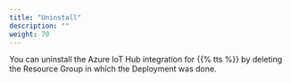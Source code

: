 ```yaml
---
title: "Uninstall"
description: ""
weight: 70
---
```


You can uninstall the Azure IoT Hub integration for {{% tts %}} by deleting the Resource Group in which the Deployment was done.
